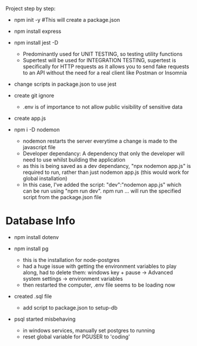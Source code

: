 Project step by step:

- npm init -y #This will create a package.json 

- npm install express

- npm install jest -D 

    - Predominantly used for UNIT TESTING, so testing utility functions 
    - Supertest will be used for INTEGRATION TESTING, supertest is specifically for HTTP requests as it allows you to send fake requests
      to an API without the need for a real client like Postman or Insomnia

- change scripts in package.json to use jest

- create git ignore

    - .env is of importance to not allow public visibility of sensitive data

- create app.js

- npm i -D nodemon

    - nodemon restarts the server everytime a change is made to the javascript file
    - Developer dependancy: A dependency that only the developer will need to use whilst building the application
    - as this is being saved as a dev dependancy, "npx nodemon app.js" is required to run, rather than just nodemon app.js (this would work for
      global installation)
    - In this case, I've added the script: "dev":"nodemon app.js" which can be run using "npm run dev". npm run ... will run the specified script
      from the package.json file


# Database Info

- npm install dotenv

- npm install pg
    
    - this is the installation for node-postgres
    - had a huge issue with getting the environment variables to play along, had to delete them:
        windows key + pause -> Advanced system settings -> environment variables
    - then restarted the computer, .env file seems to be loading now

- created .sql file

    - add script to package.json to setup-db

- psql started misbehaving

    - in windows services, manually set postgres to running
    - reset global variable for PGUSER to 'coding' 